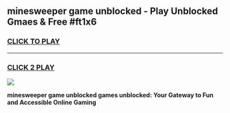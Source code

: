 
## minesweeper game unblocked - Play Unblocked Gmaes & Free #ft1x6
<h3>
<a href="https://premium.freeplayer.one?title=minesweeper_game_unblocked&ref=01M">CLICK TO PLAY</a></h3>
<hr>

<h3>
<a href="https://premium.freeplayer.one?title=minesweeper_game_unblocked&ref=01M">CLICK 2 PLAY</a>
  
</h3>

<a href="https://premium.freeplayer.one?title=minesweeper_game_unblocked&ref=01M"><img src="https://clearcache.store/games.png"></a>


**minesweeper game unblocked games unblocked: Your Gateway to Fun and Accessible Online Gaming**
